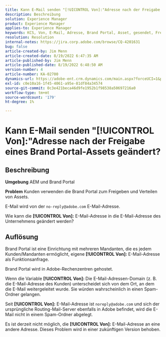 ```yaml
---
title: Kann E-Mail senden "[!UICONTROL Von]:"Adresse nach der Freigabe eines Brand Portal-Assets geändert?
description: Beschreibung
solution: Experience Manager
product: Experience Manager
applies-to: Experience Manager
keywords: KCS, Von, E-Mail, Adresse, Brand Portal, Asset, gesendet, Freigabe
resolution: Resolution
internal-notes: https://jira.corp.adobe.com/browse/CQ-4201631
bug: false
article-created-by: Jim Menn
article-created-date: 8/19/2022 6:47:35 AM
article-published-by: Jim Menn
article-published-date: 8/19/2022 6:48:50 AM
version-number: 4
article-number: KA-02700
dynamics-url: https://adobe-ent.crm.dynamics.com/main.aspx?forceUCI=1&pagetype=entityrecord&etn=knowledgearticle&id=53c07fcc-8a1f-ed11-b83e-0022480866ad
exl-id: c0e10a16-1f45-4061-a95e-81df84a34574
source-git-commit: 0c3e421beca46d9fe1952b1f98538a50697216a0
workflow-type: tm+mt
source-wordcount: '179'
ht-degree: 1%

---
```


# Kann E-Mail senden &quot;[!UICONTROL Von]:&quot;Adresse nach der Freigabe eines Brand Portal-Assets geändert?

## Beschreibung


<b>Umgebung</b>
AEM und Brand Portal

<b>Problem</b>
Kunden verwenden die Brand Portal zum Freigeben und Verteilen von Assets.

E-Mail wird von der `no-reply@adobe.com` E-Mail-Adresse.

Wie kann die <b>[!UICONTROL Von]:</b> E-Mail-Adresse in die E-Mail-Adresse des Unternehmens geändert werden?


## Auflösung


Brand Portal ist eine Einrichtung mit mehreren Mandanten, die es jedem Kunden/Mandanten ermöglicht, eigene <b>[!UICONTROL Von]:</b> E-Mail-Adresse als Funktionsanfrage.

Brand Portal wird in Adobe-Rechenzentren gehostet.

Wenn die Variable <b>[!UICONTROL Von]: </b>Die E-Mail-Adressen-Domain (z. B. die E-Mail-Adresse des Kunden) unterscheidet sich von dem Ort, an dem die E-Mail weitergeleitet wurde. Sie würden wahrscheinlich in einen Spam-Ordner gelangen.

Seit <b>[!UICONTROL Von]:</b> E-Mail-Adresse ist `noreply@adobe.com` und sich der ursprüngliche Routing-Mail-Server ebenfalls in Adobe befindet, wird die E-Mail nicht in einem Spam-Ordner abgelegt.

Es ist derzeit nicht möglich, die <b>[!UICONTROL Von]:</b> E-Mail-Adresse an eine andere Adresse. Dieses Problem wird in einer zukünftigen Version behoben.
